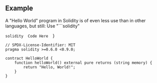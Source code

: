 ## Example

A "Hello World" program in Solidity is of even less use than in other languages, but still:
Use "```solidity"

```solidity  Code Here  ```}

```solidity
// SPDX-License-Identifier: MIT
pragma solidity >=0.6.0 <0.9.0;

contract HelloWorld {
    function helloWorld() external pure returns (string memory) {
        return "Hello, World!";
    }
}
```
